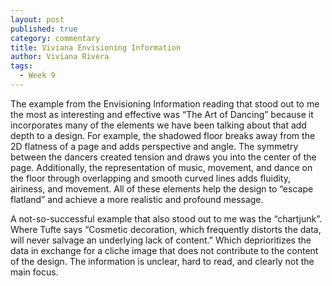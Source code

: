 ```yaml
---
layout: post
published: true
category: commentary
title: Viviana Envisioning Information
author: Viviana Rivera
tags:
  - Week 9
---
```

The example from the Envisioning Information reading that stood out to me the most as interesting and effective was “The Art of Dancing” because it incorporates many of the elements we have been talking about that add depth to a design. For example, the shadowed floor breaks away from the 2D flatness of a page and adds perspective and angle. The symmetry between the dancers created tension and draws you into the center of the page. Additionally, the representation of music, movement, and dance on the floor through overlapping and smooth curved lines adds fluidity, airiness, and movement. All of these elements help the design to “escape flatland” and achieve a more realistic and profound message. 

A not-so-successful example that also stood out to me was the “chartjunk”. Where Tufte says “Cosmetic decoration, which frequently distorts the data, will never salvage an underlying lack of content.”  Which deprioritizes the data in exchange for a cliche image that does not contribute to the content of the design. The information is unclear, hard to read, and clearly not the main focus.